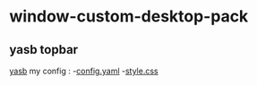# window-custom-desktop-pack
## yasb topbar
[yasb](https://www.google.com/url?sa=t&source=web&rct=j&opi=89978449&url=https://github.com/da-rth/yasb&ved=2ahUKEwjq0IChvYyFAxU63TgGHchFDGoQFnoECBkQAQ&usg=AOvVaw1-RXJluOeMgBkDASzMyuQ3)
my config : -[config.yaml](https://github.com/Rifqi2007c/window-custom-desktop-pack/blob/main/config.yaml)
            -[style.css](https://github.com/Rifqi2007c/window-custom-desktop-pack/blob/main/styles.css)
